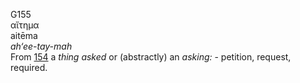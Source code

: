 G155  
αἴτημα  
aitēma  
*ah‘ee-tay-mah*  
From [154](g0154) a *thing* *asked* or (abstractly) an *asking:* -
petition, request, required.  
